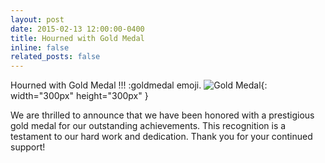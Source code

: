 ```yaml
---
layout: post
date: 2015-02-13 12:00:00-0400
title: Hourned with Gold Medal
inline: false
related_posts: false
---
```


Hourned with Gold Medal !!! :goldmedal emoji.
![Gold Medal](../../assets/img/gold.png){: width="300px" height="300px" }

We are thrilled to announce that we have been honored with a prestigious gold medal for our outstanding achievements. This recognition is a testament to our hard work and dedication. Thank you for your continued support!